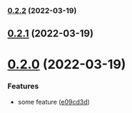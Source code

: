 ### [0.2.2](https://github.com/AkiKanellis/github-action-continuous-release-test/compare/v0.2.1...v0.2.2) (2022-03-19)

## [0.2.1](https://github.com/AkiKanellis/github-action-continuous-release-test/compare/v0.2.0...v0.2.1) (2022-03-19)

# [0.2.0](https://github.com/AkiKanellis/github-action-continuous-release-test/compare/v0.1.0...v0.2.0) (2022-03-19)


### Features

* some feature ([e09cd3d](https://github.com/AkiKanellis/github-action-continuous-release-test/commit/e09cd3d491ba3887ce04b1dcb251378c1147349f))
